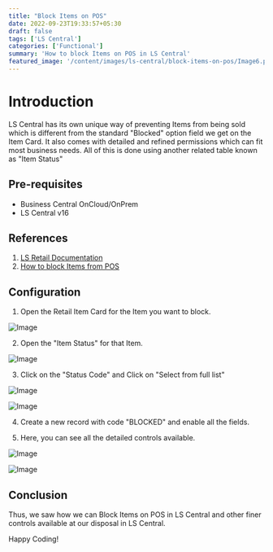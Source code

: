 ```yaml
---
title: "Block Items on POS"
date: 2022-09-23T19:33:57+05:30
draft: false
tags: ['LS Central']
categories: ['Functional']
summary: 'How to block Items on POS in LS Central'
featured_image: '/content/images/ls-central/block-items-on-pos/Image6.png'
---
```


# Introduction
LS Central has its own unique way of preventing Items from being sold which is different from the standard "Blocked" option field we get on the Item Card.
It also comes with detailed and refined permissions which can fit most business needs.
All of this is done using another related table known as "Item Status" 

## Pre-requisites
- Business Central OnCloud/OnPrem
- LS Central v16

## References
1. [LS Retail Documentation](https://help.lscentral.lsretail.com/Content/Fields/T_10001403.htm)
2. [How to block Items from POS](https://www.navisiontech.com/how-to-block-items-from-sale-at-the-pos/)

## Configuration
1. Open the Retail Item Card for the Item you want to block.

<!-- ![Image](https://i.ibb.co/8BH9CWm/image.png) -->
![Image](/content/images/ls-central/block-items-on-pos/Image1.png)

2. Open the "Item Status" for that Item.

<!-- ![Image](https://i.ibb.co/Hgytc0T/image.png) -->
![Image](/content/images/ls-central/block-items-on-pos/Image2.png)

3. Click on the "Status Code" and Click on "Select from full list"

<!-- ![Image](https://i.ibb.co/pfVH1KH/image.png) -->
![Image](/content/images/ls-central/block-items-on-pos/Image3.png)

<!-- ![Image](https://i.ibb.co/k3yb1D1/image.png) -->
![Image](/content/images/ls-central/block-items-on-pos/Image4.png)

4. Create a new record with code "BLOCKED" and enable all the fields.

5. Here, you can see all the detailed controls available.

<!-- ![Image](https://i.ibb.co/vX0K71T/image.png) -->
![Image](/content/images/ls-central/block-items-on-pos/Image5.png)

<!-- ![Image](https://i.ibb.co/jrNQcX1/image.png) -->
![Image](/content/images/ls-central/block-items-on-pos/Image6.png)

## Conclusion
Thus, we saw how we can Block Items on POS in LS Central and other finer controls available at our disposal in LS Central.

Happy Coding!